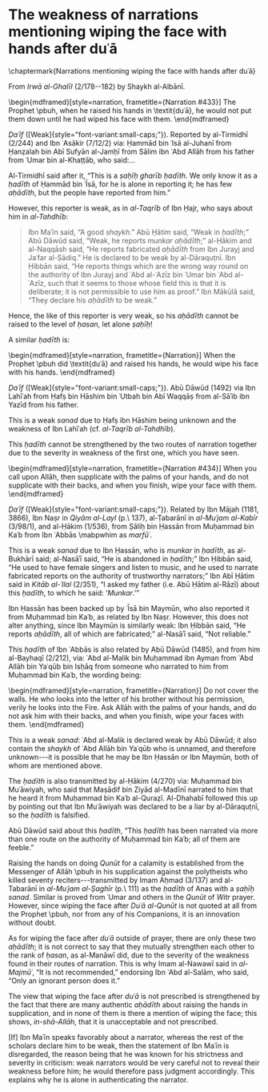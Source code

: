 

# The weakness of narrations mentioning wiping the face with hands after duʿā

\chaptermark{Narrations mentioning wiping the face with hands after duʿā}

From _Irwā al-Ghalīl_ (2/178--182) by Shaykh al-Albānī.

\begin{mdframed}[style=narration, frametitle={Narration \#433}]
The Prophet \pbuh, when he raised his hands in \textit{duʿā}, he would not put them down until he had wiped his face with them.
\end{mdframed}

_Ḍaʿīf_ ([Weak]{style="font-variant:small-caps;"}). Reported by al-Tirmidhī (2/244) and Ibn ʿAsākir (7/12/2) via: Ḥammād bin ʿIsā al-Juhanī from Ḥanẓalah bin Abī Sufyān al-Jamḥī from Sālim ibn ʿAbd Allāh from his father from ʿUmar bin al-Khaṭṭāb, who said:...

Al-Tirmidhī said after it, “This is a _ṣaḥīḥ gharīb ḥadīth_. We only know it as a _ḥadīth_ of Ḥammād bin ʿĪsā, for he is alone in reporting it; he has few _aḥādīth_, but the people have reported from him.”

However, this reporter is weak, as in _al-Taqrīb_ of Ibn Ḥajr, who says about him in _al-Tahdhīb_:

> Ibn Maʿīn said, “A good _shaykh_.” Abū Ḥātim said, “Weak in _ḥadīth_;” Abū Dāwūd said, “Weak, he reports _munkar aḥādīth_;” al-Ḥākim and al-Naqqāsh said, “He reports fabricated _aḥādīth_ from Ibn Jurayj and Jaʿfar al-Ṣādiq.” He is declared to be weak by al-Dāraquṭnī. Ibn Ḥibbān said, “He reports things which are the wrong way round on the authority of Ibn Jurayj and ʿAbd al-ʿAzīz bin ʿUmar bin ʿAbd al-ʿAzīz, such that it seems to those whose field this is that it is deliberate; it is not permissible to use him as proof.” Ibn Mākūlā said, “They declare his _aḥādīth_ to be weak.”

Hence, the like of this reporter is very weak, so his _aḥādīth_ cannot be raised to the level of _ḥasan_, let alone _ṣaḥīḥ_!

A similar _ḥadīth_ is:

\begin{mdframed}[style=narration, frametitle={Narration}]
When the Prophet \pbuh did \textit{duʿā} and raised his hands, he would wipe his face with his hands.
\end{mdframed}

_Ḍaʿīf_ ([Weak]{style="font-variant:small-caps;"}). Abū Dāwūd (1492) via Ibn Lahīʿah from Ḥafṣ bin Hāshim bin ʿUtbah bin Abī Waqqāṣ from al-Sāʾib ibn Yazīd from his father.

This is a weak _sanad_ due to Ḥafṣ ibn Hāshim being unknown and the weakness of Ibn Lahīʿah (cf. _al-Taqrīb al-Tahdhīb_).

This _ḥadīth_ cannot be strengthened by the two routes of narration together due to the severity in weakness of the first one, which you have seen.

\begin{mdframed}[style=narration, frametitle={Narration \#434}]
When you call upon Allāh, then supplicate with the palms of your hands, and do not supplicate with their backs, and when you finish, wipe your face with them.
\end{mdframed}

_Ḍaʿīf_ ([Weak]{style="font-variant:small-caps;"}). Related by Ibn Mājah (1181, 3866), Ibn Naṣr in _Qiyām al-Layl_ (p.\ 137), al-Ṭabarānī in _al-Muʿjam al-Kabīr_ (3/98/1), and al-Ḥākim (1/536), from Ṣāliḥ bin Ḥassān from Muḥammad bin Kaʿb from Ibn ʿAbbās \mabpwhim as _marfūʿ_.

This is a weak _sanad_ due to Ibn Ḥassān, who is _munkar_ in _ḥadīth_, as al-Bukhārī said; al-Nasāʾī said, “He is abandoned in _ḥadīth_;” Ibn Ḥibbān said, “He used to have female singers and listen to music, and he used to narrate fabricated reports on the authority of trustworthy narrators;” Ibn Abī Ḥātim said in _Kitāb al-ʿIlal_ (2/351), “I asked my father (i.e. Abū Ḥātim al-Rāzī) about this _ḥadīth_, to which he said: ‘_Munkar_.’”

Ibn Ḥassān has been backed up by ʿĪsā bin Maymūn, who also reported it from Muḥammad bin Kaʿb, as related by Ibn Naṣr. However, this does not alter anything, since Ibn Maymūn is similarly weak: Ibn Ḥibbān said, “He reports _aḥādīth_, all of which are fabricated;” al-Nasāʾī said, “Not reliable.”

This _ḥadīth_ of Ibn ʿAbbās is also related by Abū Dāwūd (1485), and from him al-Bayhaqī (2/212), via: ʿAbd al-Malik bin Muḥammad ibn Ayman from ʿAbd Allāh bin Yaʿqūb bin Isḥāq from someone who narrated to him from Muḥammad bin Kaʿb, the wording being:

\begin{mdframed}[style=narration, frametitle={Narration}]
Do not cover the walls. He who looks into the letter of his brother without his permission, verily he looks into the Fire. Ask Allāh with the palms of your hands, and do not ask him with their backs, and when you finish, wipe your faces with them.
\end{mdframed}

This is a weak _sanad_: ʿAbd al-Malik is declared weak by Abū Dāwūd; it also contain the _shaykh_ of ʿAbd Allāh bin Yaʿqūb who is unnamed, and therefore unknown---it is possible that he may be Ibn Ḥassān or Ibn Maymūn, both of whom are mentioned above.

The _ḥadīth_ is also transmitted by al-Ḥākim (4/270) via: Muḥammad bin Muʿāwiyah, who said that Maṣādif bin Ziyād al-Madīnī narrated to him that he heard it from Muḥammad bin Kaʿb al-Quraẓī. Al-Dhahabī followed this up by pointing out that Ibn Muʿāwiyah was declared to be a liar by al-Dāraquṭnī, so the _ḥadīth_ is falsified.

Abū Dāwūd said about this _ḥadīth_, “This _ḥadīth_ has been narrated via more than one route on the authority of Muḥammad bin Kaʿb; all of them are feeble.”

Raising the hands on doing _Qunūt_ for a calamity is established from the Messenger of Allāh \pbuh in his supplication against the polytheists who killed seventy reciters---transmitted by Imam Aḥmad (3/137) and al-Tabarānī in _al-Muʿjam al-Ṣaghīr_ (p.\ 111) as the _ḥadīth_ of Anas with a _ṣaḥīḥ sanad_. Similar is proved from ʿUmar and others in the _Qunūt_ of _Witr_ prayer. However, since wiping the face after _Duʿā al-Qunūt_ is not quoted at all from the Prophet \pbuh, nor from any of his Companions, it is an innovation without doubt.

As for wiping the face after _duʿā_ outside of prayer, there are only these two _aḥādīth_; it is not correct to say that they mutually strengthen each other to the rank of _ḥasan_, as al-Manāwī did, due to the severity of the weakness found in their routes of narration. This is why Imam al-Nawawī said in _al-Majmūʿ_, “It is not recommended,” endorsing Ibn ʿAbd al-Salām, who said, “Only an ignorant person does it.”

The view that wiping the face after _duʿā_  is not prescribed is strengthened by the fact that there are many authentic _aḥādīth_ about raising the hands in supplication, and in none of them is there a mention of wiping the face; this shows, _in-shā-Allāh_, that it is unacceptable and not prescribed.

[If] Ibn Maʿīn speaks favorably about a narrator, whereas the rest of the scholars declare him to be weak, then the statement of Ibn Maʿīn is disregarded, the reason being that he was known for his strictness and severity in criticism: weak narrators would be very careful not to reveal their weakness before him; he would therefore pass judgment accordingly. This explains why he is alone in authenticating the narrator.


